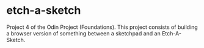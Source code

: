 # etch-a-sketch

Project 4 of the Odin Project (Foundations).
This project consists of building a browser version of something between a sketchpad and an Etch-A-Sketch.